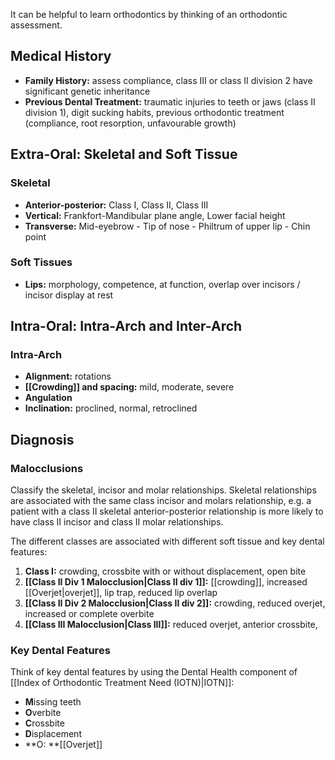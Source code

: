 It can be helpful to learn orthodontics by thinking of an orthodontic assessment.

## Medical History
* **Family History:** assess compliance, class III or class II division 2 have significant genetic inheritance
* **Previous Dental Treatment:** traumatic injuries to teeth or jaws (class II division 1), digit sucking habits, previous orthodontic treatment (compliance, root resorption, unfavourable growth)

## Extra-Oral: Skeletal and Soft Tissue

### Skeletal
* **Anterior-posterior:** Class I, Class II, Class III
* **Vertical:** Frankfort-Mandibular plane angle, Lower facial height
* **Transverse:** Mid-eyebrow - Tip of nose - Philtrum of upper lip - Chin point

### Soft Tissues
* **Lips:** morphology, competence, at function, overlap over incisors / incisor display at rest

## Intra-Oral: Intra-Arch and Inter-Arch

### Intra-Arch
* **Alignment:** rotations
* **[[Crowding]] and spacing:** mild, moderate, severe
* **Angulation**
* **Inclination:** proclined, normal, retroclined

## Diagnosis

### Malocclusions
Classify the skeletal, incisor and molar relationships. Skeletal relationships are associated with the same class incisor and molars relationship, e.g. a patient with a class II skeletal anterior-posterior relationship is more likely to have class II incisor and class II molar relationships.

The different classes are associated with different soft tissue and key dental features:
1. **Class I:** crowding, crossbite with or without displacement, open bite
2. **[[Class II Div 1 Malocclusion|Class II div 1]]:** [[crowding]], increased [[Overjet|overjet]], lip trap, reduced lip overlap
3. **[[Class II Div 2 Malocclusion|Class II div 2]]:** crowding, reduced overjet, increased or complete overbite
4. **[[Class III Malocclusion|Class III]]:** reduced overjet, anterior crossbite,

### Key Dental Features
Think of key dental features by using the Dental Health component of [[Index of Orthodontic Treatment Need (IOTN)|IOTN]]:
* **M**issing teeth
* **O**verbite
* **C**rossbite
* **D**isplacement
* **O: **[[Overjet]]
